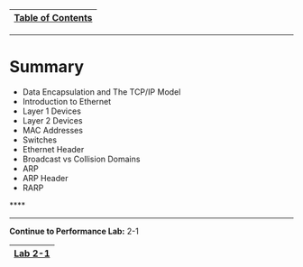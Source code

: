 |[Table of Contents](/00-Table-of-Contents.md)|
|---|

---

# Summary

* Data Encapsulation and The TCP/IP Model
* Introduction to Ethernet
* Layer 1 Devices
* Layer 2 Devices
* MAC Addresses
* Switches
* Ethernet Header
* Broadcast vs Collision Domains
* ARP
* ARP Header
* RARP


\*\*\*\*

---

**Continue to Performance Lab:** 2-1

|[Lab 2-1](/04-osi-layer-2/lab-2-1.md)|
|---|
